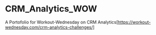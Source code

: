# CRM_Analytics_WOW
A Portofolio for Workout-Wednesday on CRM Analytics[https://workout-wednesday.com/crm-analytics-challenges/]
